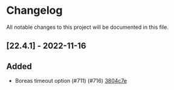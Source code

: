 # Changelog

All notable changes to this project will be documented in this file.

## [22.4.1] - 2022-11-16

## Added
* Boreas timeout option (#711) (#716) [3804c7e](https://github.com/greenbone/gvm-libs/commit/3804c7e)

[Unreleased]: https://github.com/greenbone/gvm-libs/compare/???...HEAD